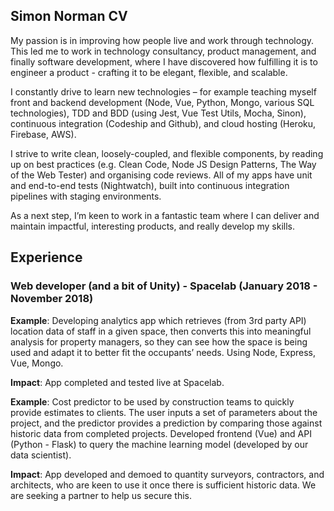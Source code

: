 ## Simon Norman CV

My passion is in improving how people live and work through technology. This led me to work in technology consultancy, product management, and finally software development, where I have discovered how fulfilling it is to engineer a product - crafting it to be elegant, flexible, and scalable. 

I constantly drive to learn new technologies – for example teaching myself front and backend development (Node, Vue, Python, Mongo, various SQL technologies), TDD and BDD (using Jest, Vue Test Utils, Mocha, Sinon), continuous integration (Codeship and Github), and cloud hosting (Heroku, Firebase, AWS).

I strive to write clean, loosely-coupled, and flexible components, by reading up on best practices (e.g. Clean Code, Node JS Design Patterns, The Way of the Web Tester) and organising code reviews. All of my apps have unit and end-to-end tests (Nightwatch), built into continuous integration pipelines with staging environments. 

As a next step, I’m keen to work in a fantastic team where I can deliver and maintain impactful, interesting products, and really develop my skills. 

## Experience

### Web developer (and a bit of Unity) - Spacelab (January 2018 - November 2018)

**Example**: Developing analytics app which retrieves (from 3rd party API) location data of staff in a given space, then converts this into meaningful analysis for property managers, so they can see how the space is being used and adapt it to better fit the occupants’ needs. Using Node, Express, Vue, Mongo. 

**Impact**: App completed and tested live at Spacelab.

**Example**: Cost predictor to be used by construction teams to quickly provide estimates to clients. The user inputs a set of parameters about the project, and the predictor provides a prediction by comparing those against historic data from completed projects. Developed frontend (Vue) and API (Python - Flask) to query the machine learning model (developed by our data scientist). 

**Impact**: App developed and demoed to quantity surveyors, contractors, and architects, who are keen to use it once there is sufficient historic data. We are seeking a partner to help us secure this. 





